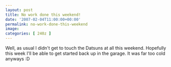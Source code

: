 ```yaml
---
layout: post
title: No work done this weekend!
date: '2007-02-04T11:00:00+00:00'
permalink: no-work-done-this-weekend
image: 
categories: [ 240z ]
---
```

Well, as usual I didn't get to touch the Datsuns at all this weekend. Hopefully this week I'll be able to get started back up in the garage. It was far too cold anyways :D





